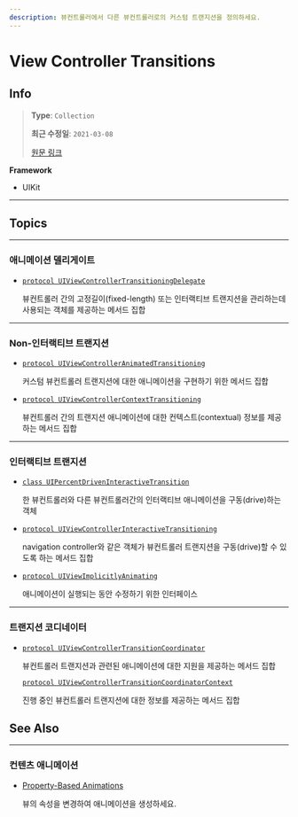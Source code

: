 ```yaml
---
description: 뷰컨트롤러에서 다른 뷰컨트롤러로의 커스텀 트랜지션을 정의하세요.
---
```


# View Controller Transitions

## Info

> **Type**: `Collection`
>
> **최근 수정일**: `2021-03-08`
>
> [원문 링크](https://developer.apple.com/documentation/uikit/animation_and_haptics/view_controller_transitions)

**Framework**

- UIKit

---

## Topics

---

### 애니메이션 델리게이트

- [`protocol UIViewControllerTransitioningDelegate`](https://developer.apple.com/documentation/uikit/uiviewcontrollertransitioningdelegate)

  뷰컨트롤러 간의 고정길이(fixed-length) 또는 인터랙티브 트랜지션을 관리하는데 사용되는 객체를 제공하는 메서드 집합

---

### Non-인터랙티브 트랜지션

- [`protocol UIViewControllerAnimatedTransitioning`](UIViewControllerAnimatedTransitioning.md)

  커스텀 뷰컨트롤러 트랜지션에 대한 애니메이션을 구현하기 위한 메서드 집합

- [`protocol UIViewControllerContextTransitioning`](https://developer.apple.com/documentation/uikit/uiviewcontrollercontexttransitioning)

  뷰컨트롤러 간의 트랜지션 애니메이션에 대한 컨텍스트(contextual) 정보를 제공하는 메서드 집합

---

### 인터랙티브 트랜지션

- [`class UIPercentDrivenInteractiveTransition`](https://developer.apple.com/documentation/uikit/uipercentdriveninteractivetransition)

  한 뷰컨트롤러와 다른 뷰컨트롤러간의 인터랙티브 애니메이션을 구동(drive)하는 객체

- [`protocol UIViewControllerInteractiveTransitioning`](https://developer.apple.com/documentation/uikit/uiviewcontrollerinteractivetransitioning)

  navigation controller와 같은 객체가 뷰컨트롤러 트랜지션을 구동(drive)할 수 있도록 하는 메서드 집합

- [`protocol UIViewImplicitlyAnimating`](https://developer.apple.com/documentation/uikit/uiviewimplicitlyanimating)

  애니메이션이 실행되는 동안 수정하기 위한 인터페이스

---

### 트랜지션 코디네이터

- [`protocol UIViewControllerTransitionCoordinator`](https://developer.apple.com/documentation/uikit/uiviewcontrollertransitioncoordinator)

  뷰컨트롤러 트랜지션과 관련된 애니메이션에 대한 지원을 제공하는 메서드 집합

  [`protocol UIViewControllerTransitionCoordinatorContext`](https://developer.apple.com/documentation/uikit/uiviewcontrollertransitioncoordinatorcontext)

  진행 중인 뷰컨트롤러 트랜지션에 대한 정보를 제공하는 메서드 집합



## See Also

---

### 컨텐츠 애니메이션

- [Property-Based Animations](Property-Based_Animations.md)

  뷰의 속성을 변경하여 애니메이션을 생성하세요.